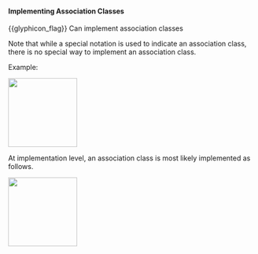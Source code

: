 <div id="title">

#### Implementing Association Classes

</div>

<span id="prereqs"><dynamic-panel src="../../oopDesign/associations/associationClasses/unit-inElsewhere-asFlat.md" boilerplate header="%%{{glyphicon_education}} OOP → Associations → Association Classes%%" /></span>

<span id="outcomes">{{glyphicon_flag}} Can implement association classes</span>

<div id="body">

Note that while a special notation is used to indicate an association class, there is no special way to implement an association class.

<tip-box>

Example:

<img src="{{baseUrl}}/oopImplementation/associationClasses/images/manWoman.png" height="140" />
<p/>

At implementation level, an association class is most likely implemented as follows.

<img src="{{baseUrl}}/oopImplementation/associationClasses/images/manWomanImplementation.png" height="140" />
<p/>

<dynamic-panel type="seamless" src="code-marriage.md" header="%%See code%%" />

</tip-box>

</div>

<div id="extras">

<include src="exercises.md" />

</div>